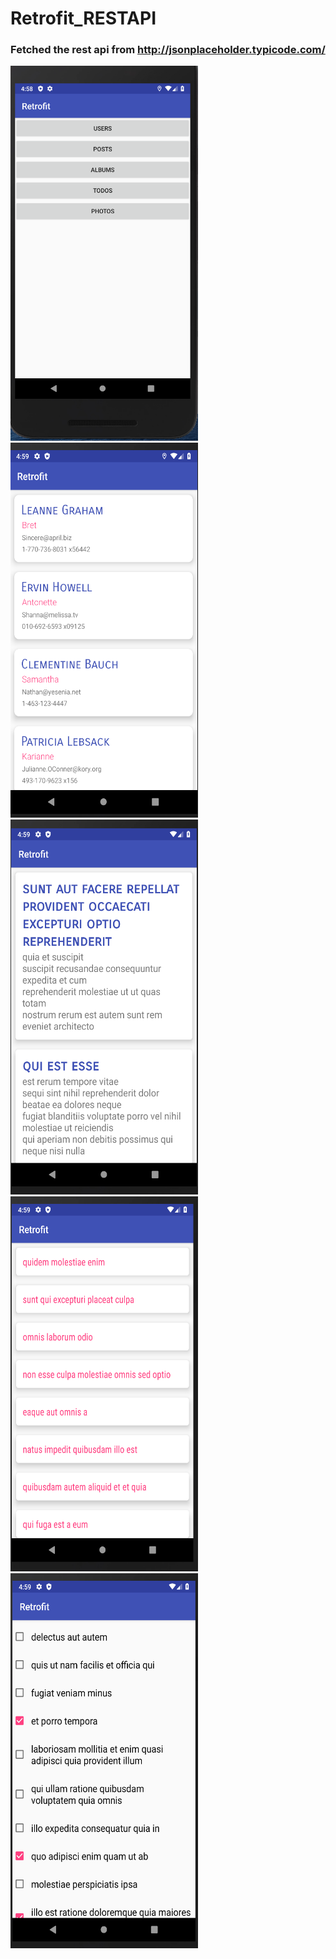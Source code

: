 # Retrofit_RESTAPI

### Fetched the rest api from http://jsonplaceholder.typicode.com/

<img src ="https://github.com/Muskan-goyal6/Retrofit_RESTAPI/blob/master/Screenshot%202020-06-19%20at%204.58.46%20PM.png" height="600" width="300"/>
<img src ="https://github.com/Muskan-goyal6/Retrofit_RESTAPI/blob/master/Screenshot%202020-06-19%20at%204.59.05%20PM.png" height="600" width="300"/>
<img src ="https://github.com/Muskan-goyal6/Retrofit_RESTAPI/blob/master/Screenshot%202020-06-19%20at%204.59.22%20PM.png" height="600" width="300"/>
<img src ="https://github.com/Muskan-goyal6/Retrofit_RESTAPI/blob/master/Screenshot%202020-06-19%20at%204.59.31%20PM.png" height="600" width="300"/>
<img src ="https://github.com/Muskan-goyal6/Retrofit_RESTAPI/blob/master/Screenshot%202020-06-19%20at%204.59.40%20PM.png" height="600" width="300"/>
